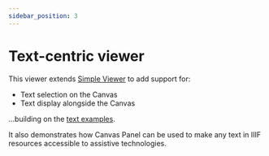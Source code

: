 ```yaml
---
sidebar_position: 3
---
```


# Text-centric viewer

This viewer extends [Simple Viewer](./simple-viewer) to add support for:

* Text selection on the Canvas
* Text display alongside the Canvas

...building on the [text examples](../../docs/examples/handling-text).

It also demonstrates how Canvas Panel can be used to make any text in IIIF resources accessible to assistive technologies.

